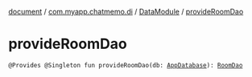 [document](../../index.md) / [com.myapp.chatmemo.di](../index.md) / [DataModule](index.md) / [provideRoomDao](./provide-room-dao.md)

# provideRoomDao

`@Provides @Singleton fun provideRoomDao(db: `[`AppDatabase`](../../com.myapp.chatmemo.database/-app-database/index.md)`): `[`RoomDao`](../../com.myapp.chatmemo.data.database.dao/-room-dao/index.md)